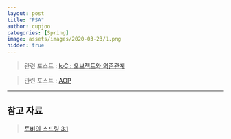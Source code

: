 ```yaml
---
layout: post
title: "PSA"
author: cupjoo
categories: [Spring]
image: assets/images/2020-03-23/1.png
hidden: true
---
```


> 관련 포스트 : [IoC : 오브젝트와 의존관계](https://cupjoo.github.io/IoC-오브젝트와-의존관계)

> 관련 포스트 : [AOP](https://cupjoo.github.io/)

---

## 참고 자료

> [토비의 스프링 3.1](https://book.naver.com/bookdb/book_detail.nhn?bid=7006516)
